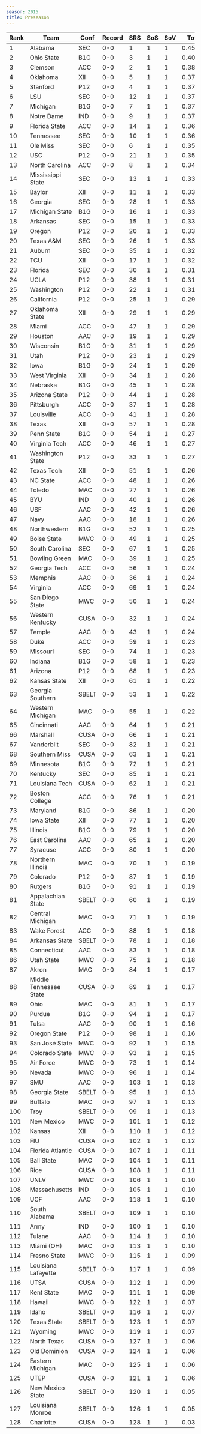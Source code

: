 ```yaml
---
season: 2015
title: Preseason
---
```

<table class="display"><thead><tr><th>Rank</th><th>Team</th><th>Conf</th><th>Record</th><th>SRS</th><th>SoS</th><th>SoV</th><th>Total</th></tr></thead><tbody>
<tr><td>1</td><td>Alabama</td><td>SEC</td><td>0-0</td><td>1</td><td>1</td><td>1</td><td>0.45000</td></tr>
<tr><td>2</td><td>Ohio State</td><td>B1G</td><td>0-0</td><td>3</td><td>1</td><td>1</td><td>0.40496</td></tr>
<tr><td>3</td><td>Clemson</td><td>ACC</td><td>0-0</td><td>2</td><td>1</td><td>1</td><td>0.38952</td></tr>
<tr><td>4</td><td>Oklahoma</td><td>XII</td><td>0-0</td><td>5</td><td>1</td><td>1</td><td>0.37731</td></tr>
<tr><td>5</td><td>Stanford</td><td>P12</td><td>0-0</td><td>4</td><td>1</td><td>1</td><td>0.37582</td></tr>
<tr><td>6</td><td>LSU</td><td>SEC</td><td>0-0</td><td>12</td><td>1</td><td>1</td><td>0.37260</td></tr>
<tr><td>7</td><td>Michigan</td><td>B1G</td><td>0-0</td><td>7</td><td>1</td><td>1</td><td>0.37193</td></tr>
<tr><td>8</td><td>Notre Dame</td><td>IND</td><td>0-0</td><td>9</td><td>1</td><td>1</td><td>0.37049</td></tr>
<tr><td>9</td><td>Florida State</td><td>ACC</td><td>0-0</td><td>14</td><td>1</td><td>1</td><td>0.36721</td></tr>
<tr><td>10</td><td>Tennessee</td><td>SEC</td><td>0-0</td><td>10</td><td>1</td><td>1</td><td>0.36179</td></tr>
<tr><td>11</td><td>Ole Miss</td><td>SEC</td><td>0-0</td><td>6</td><td>1</td><td>1</td><td>0.35879</td></tr>
<tr><td>12</td><td>USC</td><td>P12</td><td>0-0</td><td>21</td><td>1</td><td>1</td><td>0.35547</td></tr>
<tr><td>13</td><td>North Carolina</td><td>ACC</td><td>0-0</td><td>8</td><td>1</td><td>1</td><td>0.34400</td></tr>
<tr><td>14</td><td>Mississippi State</td><td>SEC</td><td>0-0</td><td>13</td><td>1</td><td>1</td><td>0.33725</td></tr>
<tr><td>15</td><td>Baylor</td><td>XII</td><td>0-0</td><td>11</td><td>1</td><td>1</td><td>0.33554</td></tr>
<tr><td>16</td><td>Georgia</td><td>SEC</td><td>0-0</td><td>28</td><td>1</td><td>1</td><td>0.33494</td></tr>
<tr><td>17</td><td>Michigan State</td><td>B1G</td><td>0-0</td><td>16</td><td>1</td><td>1</td><td>0.33481</td></tr>
<tr><td>18</td><td>Arkansas</td><td>SEC</td><td>0-0</td><td>15</td><td>1</td><td>1</td><td>0.33340</td></tr>
<tr><td>19</td><td>Oregon</td><td>P12</td><td>0-0</td><td>20</td><td>1</td><td>1</td><td>0.33327</td></tr>
<tr><td>20</td><td>Texas A&M</td><td>SEC</td><td>0-0</td><td>26</td><td>1</td><td>1</td><td>0.33179</td></tr>
<tr><td>21</td><td>Auburn</td><td>SEC</td><td>0-0</td><td>35</td><td>1</td><td>1</td><td>0.32679</td></tr>
<tr><td>22</td><td>TCU</td><td>XII</td><td>0-0</td><td>17</td><td>1</td><td>1</td><td>0.32043</td></tr>
<tr><td>23</td><td>Florida</td><td>SEC</td><td>0-0</td><td>30</td><td>1</td><td>1</td><td>0.31880</td></tr>
<tr><td>24</td><td>UCLA</td><td>P12</td><td>0-0</td><td>38</td><td>1</td><td>1</td><td>0.31254</td></tr>
<tr><td>25</td><td>Washington</td><td>P12</td><td>0-0</td><td>22</td><td>1</td><td>1</td><td>0.31089</td></tr>
<tr><td>26</td><td>California</td><td>P12</td><td>0-0</td><td>25</td><td>1</td><td>1</td><td>0.29864</td></tr>
<tr><td>27</td><td>Oklahoma State</td><td>XII</td><td>0-0</td><td>29</td><td>1</td><td>1</td><td>0.29618</td></tr>
<tr><td>28</td><td>Miami</td><td>ACC</td><td>0-0</td><td>47</td><td>1</td><td>1</td><td>0.29462</td></tr>
<tr><td>29</td><td>Houston</td><td>AAC</td><td>0-0</td><td>19</td><td>1</td><td>1</td><td>0.29374</td></tr>
<tr><td>30</td><td>Wisconsin</td><td>B1G</td><td>0-0</td><td>31</td><td>1</td><td>1</td><td>0.29328</td></tr>
<tr><td>31</td><td>Utah</td><td>P12</td><td>0-0</td><td>23</td><td>1</td><td>1</td><td>0.29235</td></tr>
<tr><td>32</td><td>Iowa</td><td>B1G</td><td>0-0</td><td>24</td><td>1</td><td>1</td><td>0.29053</td></tr>
<tr><td>33</td><td>West Virginia</td><td>XII</td><td>0-0</td><td>34</td><td>1</td><td>1</td><td>0.28779</td></tr>
<tr><td>34</td><td>Nebraska</td><td>B1G</td><td>0-0</td><td>45</td><td>1</td><td>1</td><td>0.28504</td></tr>
<tr><td>35</td><td>Arizona State</td><td>P12</td><td>0-0</td><td>44</td><td>1</td><td>1</td><td>0.28416</td></tr>
<tr><td>36</td><td>Pittsburgh</td><td>ACC</td><td>0-0</td><td>37</td><td>1</td><td>1</td><td>0.28257</td></tr>
<tr><td>37</td><td>Louisville</td><td>ACC</td><td>0-0</td><td>41</td><td>1</td><td>1</td><td>0.28233</td></tr>
<tr><td>38</td><td>Texas</td><td>XII</td><td>0-0</td><td>57</td><td>1</td><td>1</td><td>0.28126</td></tr>
<tr><td>39</td><td>Penn State</td><td>B1G</td><td>0-0</td><td>54</td><td>1</td><td>1</td><td>0.27919</td></tr>
<tr><td>40</td><td>Virginia Tech</td><td>ACC</td><td>0-0</td><td>46</td><td>1</td><td>1</td><td>0.27580</td></tr>
<tr><td>41</td><td>Washington State</td><td>P12</td><td>0-0</td><td>33</td><td>1</td><td>1</td><td>0.27390</td></tr>
<tr><td>42</td><td>Texas Tech</td><td>XII</td><td>0-0</td><td>51</td><td>1</td><td>1</td><td>0.26595</td></tr>
<tr><td>43</td><td>NC State</td><td>ACC</td><td>0-0</td><td>48</td><td>1</td><td>1</td><td>0.26586</td></tr>
<tr><td>44</td><td>Toledo</td><td>MAC</td><td>0-0</td><td>27</td><td>1</td><td>1</td><td>0.26520</td></tr>
<tr><td>45</td><td>BYU</td><td>IND</td><td>0-0</td><td>40</td><td>1</td><td>1</td><td>0.26375</td></tr>
<tr><td>46</td><td>USF</td><td>AAC</td><td>0-0</td><td>42</td><td>1</td><td>1</td><td>0.26248</td></tr>
<tr><td>47</td><td>Navy</td><td>AAC</td><td>0-0</td><td>18</td><td>1</td><td>1</td><td>0.26111</td></tr>
<tr><td>48</td><td>Northwestern</td><td>B1G</td><td>0-0</td><td>52</td><td>1</td><td>1</td><td>0.25802</td></tr>
<tr><td>49</td><td>Boise State</td><td>MWC</td><td>0-0</td><td>49</td><td>1</td><td>1</td><td>0.25802</td></tr>
<tr><td>50</td><td>South Carolina</td><td>SEC</td><td>0-0</td><td>67</td><td>1</td><td>1</td><td>0.25630</td></tr>
<tr><td>51</td><td>Bowling Green</td><td>MAC</td><td>0-0</td><td>39</td><td>1</td><td>1</td><td>0.25028</td></tr>
<tr><td>52</td><td>Georgia Tech</td><td>ACC</td><td>0-0</td><td>56</td><td>1</td><td>1</td><td>0.24678</td></tr>
<tr><td>53</td><td>Memphis</td><td>AAC</td><td>0-0</td><td>36</td><td>1</td><td>1</td><td>0.24614</td></tr>
<tr><td>54</td><td>Virginia</td><td>ACC</td><td>0-0</td><td>69</td><td>1</td><td>1</td><td>0.24554</td></tr>
<tr><td>55</td><td>San Diego State</td><td>MWC</td><td>0-0</td><td>50</td><td>1</td><td>1</td><td>0.24405</td></tr>
<tr><td>56</td><td>Western Kentucky</td><td>CUSA</td><td>0-0</td><td>32</td><td>1</td><td>1</td><td>0.24394</td></tr>
<tr><td>57</td><td>Temple</td><td>AAC</td><td>0-0</td><td>43</td><td>1</td><td>1</td><td>0.24161</td></tr>
<tr><td>58</td><td>Duke</td><td>ACC</td><td>0-0</td><td>59</td><td>1</td><td>1</td><td>0.23691</td></tr>
<tr><td>59</td><td>Missouri</td><td>SEC</td><td>0-0</td><td>74</td><td>1</td><td>1</td><td>0.23686</td></tr>
<tr><td>60</td><td>Indiana</td><td>B1G</td><td>0-0</td><td>58</td><td>1</td><td>1</td><td>0.23670</td></tr>
<tr><td>61</td><td>Arizona</td><td>P12</td><td>0-0</td><td>68</td><td>1</td><td>1</td><td>0.23601</td></tr>
<tr><td>62</td><td>Kansas State</td><td>XII</td><td>0-0</td><td>61</td><td>1</td><td>1</td><td>0.22455</td></tr>
<tr><td>63</td><td>Georgia Southern</td><td>SBELT</td><td>0-0</td><td>53</td><td>1</td><td>1</td><td>0.22397</td></tr>
<tr><td>64</td><td>Western Michigan</td><td>MAC</td><td>0-0</td><td>55</td><td>1</td><td>1</td><td>0.22357</td></tr>
<tr><td>65</td><td>Cincinnati</td><td>AAC</td><td>0-0</td><td>64</td><td>1</td><td>1</td><td>0.21922</td></tr>
<tr><td>66</td><td>Marshall</td><td>CUSA</td><td>0-0</td><td>66</td><td>1</td><td>1</td><td>0.21769</td></tr>
<tr><td>67</td><td>Vanderbilt</td><td>SEC</td><td>0-0</td><td>82</td><td>1</td><td>1</td><td>0.21748</td></tr>
<tr><td>68</td><td>Southern Miss</td><td>CUSA</td><td>0-0</td><td>63</td><td>1</td><td>1</td><td>0.21698</td></tr>
<tr><td>69</td><td>Minnesota</td><td>B1G</td><td>0-0</td><td>72</td><td>1</td><td>1</td><td>0.21627</td></tr>
<tr><td>70</td><td>Kentucky</td><td>SEC</td><td>0-0</td><td>85</td><td>1</td><td>1</td><td>0.21530</td></tr>
<tr><td>71</td><td>Louisiana Tech</td><td>CUSA</td><td>0-0</td><td>62</td><td>1</td><td>1</td><td>0.21208</td></tr>
<tr><td>72</td><td>Boston College</td><td>ACC</td><td>0-0</td><td>76</td><td>1</td><td>1</td><td>0.21175</td></tr>
<tr><td>73</td><td>Maryland</td><td>B1G</td><td>0-0</td><td>86</td><td>1</td><td>1</td><td>0.20902</td></tr>
<tr><td>74</td><td>Iowa State</td><td>XII</td><td>0-0</td><td>77</td><td>1</td><td>1</td><td>0.20780</td></tr>
<tr><td>75</td><td>Illinois</td><td>B1G</td><td>0-0</td><td>79</td><td>1</td><td>1</td><td>0.20656</td></tr>
<tr><td>76</td><td>East Carolina</td><td>AAC</td><td>0-0</td><td>65</td><td>1</td><td>1</td><td>0.20360</td></tr>
<tr><td>77</td><td>Syracuse</td><td>ACC</td><td>0-0</td><td>80</td><td>1</td><td>1</td><td>0.20236</td></tr>
<tr><td>78</td><td>Northern Illinois</td><td>MAC</td><td>0-0</td><td>70</td><td>1</td><td>1</td><td>0.19776</td></tr>
<tr><td>79</td><td>Colorado</td><td>P12</td><td>0-0</td><td>87</td><td>1</td><td>1</td><td>0.19563</td></tr>
<tr><td>80</td><td>Rutgers</td><td>B1G</td><td>0-0</td><td>91</td><td>1</td><td>1</td><td>0.19501</td></tr>
<tr><td>81</td><td>Appalachian State</td><td>SBELT</td><td>0-0</td><td>60</td><td>1</td><td>1</td><td>0.19468</td></tr>
<tr><td>82</td><td>Central Michigan</td><td>MAC</td><td>0-0</td><td>71</td><td>1</td><td>1</td><td>0.19376</td></tr>
<tr><td>83</td><td>Wake Forest</td><td>ACC</td><td>0-0</td><td>88</td><td>1</td><td>1</td><td>0.18813</td></tr>
<tr><td>84</td><td>Arkansas State</td><td>SBELT</td><td>0-0</td><td>78</td><td>1</td><td>1</td><td>0.18635</td></tr>
<tr><td>85</td><td>Connecticut</td><td>AAC</td><td>0-0</td><td>83</td><td>1</td><td>1</td><td>0.18249</td></tr>
<tr><td>86</td><td>Utah State</td><td>MWC</td><td>0-0</td><td>75</td><td>1</td><td>1</td><td>0.18155</td></tr>
<tr><td>87</td><td>Akron</td><td>MAC</td><td>0-0</td><td>84</td><td>1</td><td>1</td><td>0.17986</td></tr>
<tr><td>88</td><td>Middle Tennessee State</td><td>CUSA</td><td>0-0</td><td>89</td><td>1</td><td>1</td><td>0.17300</td></tr>
<tr><td>89</td><td>Ohio</td><td>MAC</td><td>0-0</td><td>81</td><td>1</td><td>1</td><td>0.17261</td></tr>
<tr><td>90</td><td>Purdue</td><td>B1G</td><td>0-0</td><td>94</td><td>1</td><td>1</td><td>0.17042</td></tr>
<tr><td>91</td><td>Tulsa</td><td>AAC</td><td>0-0</td><td>90</td><td>1</td><td>1</td><td>0.16903</td></tr>
<tr><td>92</td><td>Oregon State</td><td>P12</td><td>0-0</td><td>98</td><td>1</td><td>1</td><td>0.16595</td></tr>
<tr><td>93</td><td>San José State</td><td>MWC</td><td>0-0</td><td>92</td><td>1</td><td>1</td><td>0.15542</td></tr>
<tr><td>94</td><td>Colorado State</td><td>MWC</td><td>0-0</td><td>93</td><td>1</td><td>1</td><td>0.15065</td></tr>
<tr><td>95</td><td>Air Force</td><td>MWC</td><td>0-0</td><td>73</td><td>1</td><td>1</td><td>0.14279</td></tr>
<tr><td>96</td><td>Nevada</td><td>MWC</td><td>0-0</td><td>96</td><td>1</td><td>1</td><td>0.14235</td></tr>
<tr><td>97</td><td>SMU</td><td>AAC</td><td>0-0</td><td>103</td><td>1</td><td>1</td><td>0.13804</td></tr>
<tr><td>98</td><td>Georgia State</td><td>SBELT</td><td>0-0</td><td>95</td><td>1</td><td>1</td><td>0.13632</td></tr>
<tr><td>99</td><td>Buffalo</td><td>MAC</td><td>0-0</td><td>97</td><td>1</td><td>1</td><td>0.13054</td></tr>
<tr><td>100</td><td>Troy</td><td>SBELT</td><td>0-0</td><td>99</td><td>1</td><td>1</td><td>0.13049</td></tr>
<tr><td>101</td><td>New Mexico</td><td>MWC</td><td>0-0</td><td>101</td><td>1</td><td>1</td><td>0.12611</td></tr>
<tr><td>102</td><td>Kansas</td><td>XII</td><td>0-0</td><td>110</td><td>1</td><td>1</td><td>0.12525</td></tr>
<tr><td>103</td><td>FIU</td><td>CUSA</td><td>0-0</td><td>102</td><td>1</td><td>1</td><td>0.12475</td></tr>
<tr><td>104</td><td>Florida Atlantic</td><td>CUSA</td><td>0-0</td><td>107</td><td>1</td><td>1</td><td>0.11887</td></tr>
<tr><td>105</td><td>Ball State</td><td>MAC</td><td>0-0</td><td>104</td><td>1</td><td>1</td><td>0.11433</td></tr>
<tr><td>106</td><td>Rice</td><td>CUSA</td><td>0-0</td><td>108</td><td>1</td><td>1</td><td>0.11197</td></tr>
<tr><td>107</td><td>UNLV</td><td>MWC</td><td>0-0</td><td>106</td><td>1</td><td>1</td><td>0.10769</td></tr>
<tr><td>108</td><td>Massachusetts</td><td>IND</td><td>0-0</td><td>105</td><td>1</td><td>1</td><td>0.10758</td></tr>
<tr><td>109</td><td>UCF</td><td>AAC</td><td>0-0</td><td>118</td><td>1</td><td>1</td><td>0.10398</td></tr>
<tr><td>110</td><td>South Alabama</td><td>SBELT</td><td>0-0</td><td>109</td><td>1</td><td>1</td><td>0.10354</td></tr>
<tr><td>111</td><td>Army</td><td>IND</td><td>0-0</td><td>100</td><td>1</td><td>1</td><td>0.10256</td></tr>
<tr><td>112</td><td>Tulane</td><td>AAC</td><td>0-0</td><td>114</td><td>1</td><td>1</td><td>0.10109</td></tr>
<tr><td>113</td><td>Miami (OH)</td><td>MAC</td><td>0-0</td><td>113</td><td>1</td><td>1</td><td>0.10049</td></tr>
<tr><td>114</td><td>Fresno State</td><td>MWC</td><td>0-0</td><td>115</td><td>1</td><td>1</td><td>0.09950</td></tr>
<tr><td>115</td><td>Louisiana Lafayette</td><td>SBELT</td><td>0-0</td><td>117</td><td>1</td><td>1</td><td>0.09907</td></tr>
<tr><td>116</td><td>UTSA</td><td>CUSA</td><td>0-0</td><td>112</td><td>1</td><td>1</td><td>0.09467</td></tr>
<tr><td>117</td><td>Kent State</td><td>MAC</td><td>0-0</td><td>111</td><td>1</td><td>1</td><td>0.09437</td></tr>
<tr><td>118</td><td>Hawaii</td><td>MWC</td><td>0-0</td><td>122</td><td>1</td><td>1</td><td>0.07818</td></tr>
<tr><td>119</td><td>Idaho</td><td>SBELT</td><td>0-0</td><td>116</td><td>1</td><td>1</td><td>0.07615</td></tr>
<tr><td>120</td><td>Texas State</td><td>SBELT</td><td>0-0</td><td>123</td><td>1</td><td>1</td><td>0.07342</td></tr>
<tr><td>121</td><td>Wyoming</td><td>MWC</td><td>0-0</td><td>119</td><td>1</td><td>1</td><td>0.07177</td></tr>
<tr><td>122</td><td>North Texas</td><td>CUSA</td><td>0-0</td><td>127</td><td>1</td><td>1</td><td>0.06715</td></tr>
<tr><td>123</td><td>Old Dominion</td><td>CUSA</td><td>0-0</td><td>124</td><td>1</td><td>1</td><td>0.06621</td></tr>
<tr><td>124</td><td>Eastern Michigan</td><td>MAC</td><td>0-0</td><td>125</td><td>1</td><td>1</td><td>0.06438</td></tr>
<tr><td>125</td><td>UTEP</td><td>CUSA</td><td>0-0</td><td>121</td><td>1</td><td>1</td><td>0.06033</td></tr>
<tr><td>126</td><td>New Mexico State</td><td>SBELT</td><td>0-0</td><td>120</td><td>1</td><td>1</td><td>0.05991</td></tr>
<tr><td>127</td><td>Louisiana Monroe</td><td>SBELT</td><td>0-0</td><td>126</td><td>1</td><td>1</td><td>0.05357</td></tr>
<tr><td>128</td><td>Charlotte</td><td>CUSA</td><td>0-0</td><td>128</td><td>1</td><td>1</td><td>0.03838</td></tr>
</tbody></table>
